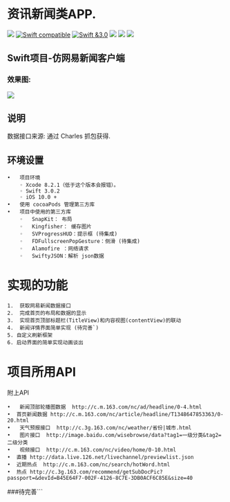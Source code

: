 
# 资讯新闻类APP.


![](https://camo.githubusercontent.com/f3bc68f8badf9ec1143275e35cba2114910b0522/687474703a2f2f696d672e736869656c64732e696f2f62616467652f6c616e67756167652d73776966742d627269676874677265656e2e7376673f7374796c653d666c6174)
[![Swift compatible](https://img.shields.io/badge/swift-compatible-4BC51D.svg?style=flat)](https://developer.apple.com/swift/)
[![Swift &3.0](https://img.shields.io/badge/Swift-3.0-orange.svg?style=flat)](https://developer.apple.com/swift/)
![](https://img.shields.io/appveyor/ci/gruntjs/grunt.svg)
![](https://img.shields.io/badge/platform-ios-lightgrey.svg)
![](https://img.shields.io/github/watchers/badges/shields.svg?style=social&label=Watch)


## Swift项目-仿网易新闻客户端
### 效果图: 

![](https://ws1.sinaimg.cn/large/c3a20316gy1fdeeg6lwd3g20bj0j64qu)

## 说明
数据接口来源: 通过 Charles 抓包获得.

## 环境设置
	•	项目环境
		◦ Xcode 8.2.1（低于这个版本会报错）。
		◦ Swift 3.0.2
		◦ iOS 10.0 +
	•	使用 cocoaPods 管理第三方库
	•	项目中使用的第三方库
		◦	SnapKit： 布局
		◦	Kingfisher： 缓存图片
		◦	SVProgressHUD：提示框 (待集成)
		◦	FDFullscreenPopGesture：侧滑 (待集成)
		◦	Alamofire ：网络请求
		◦	SwiftyJSON：解析 json数据

# 实现的功能
	1.	获取网易新闻数据接口
	2.	完成首页的布局和数据的显示
	3.	实现首页顶部标题栏(TitleView)和内容视图(contentView)的联动
	4.	新闻详情界面简单实现 (待完善`)
	5. 自定义刷新框架
	6. 启动界面的简单实现动画谈出


# 项目所用API

附上API

	•	新闻顶部轮播图数据  http://c.m.163.com/nc/ad/headline/0-4.html
	•  首页新闻数据 http://c.m.163.com/nc/article/headline/T1348647853363/0-20.html 
	•	天气预报接口  http://c.3g.163.com/nc/weather/省份|城市.html 
	•	图片接口  http://image.baidu.com/wisebrowse/data?tag1=一级分类&tag2=二级分类 
	•	视频接口  http://c.m.163.com/nc/video/home/0-10.html 
    •  直播 http://data.live.126.net/livechannel/previewlist.json
    •  近期热点  http://c.m.163.com/nc/search/hotWord.html
    •  热点 http://c.3g.163.com/recommend/getSubDocPic?passport=&devId=B45E64F7-002F-4126-8C7E-3DB0ACF6C85E&size=40


###待完善```


